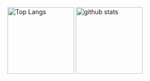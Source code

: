 <p align="left"> 
  <img alt="Top Langs" height="150px" src="https://github-readme-stats.vercel.app/api/top-langs/?username=Ryosan846538&layout=compact&show_icons=true&theme=tokyonight" />
  <img alt="github stats" height="150px" src="https://github-readme-stats.vercel.app/api?username=Ryosan84658&theme=onedark&show_icons=ture" />
</p>
